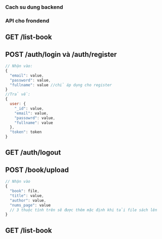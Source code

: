 ### Cach su dung backend

### API cho frondend

## GET /list-book

## POST /auth/login và /auth/register

```javascript
// Nhận vào:
{
  "email": value,
  "password": value,
  "fullname": value //chỉ áp dụng cho register
}
//Trả về:
{
  user: {
    "_id": value,
    "email": value,
    "passowrd": value,
    "fullname": value
  },
  "token": token
}
```

## GET /auth/logout

## POST /book/upload

```javascript
// Nhận vào
{
  "book": file,
  "title": value,
  "author": value,
  "nums_page": value
  // 3 thuộc tính trên sẽ được thêm mặc định khi tải file sách lên
}
```

## GET /list-book
